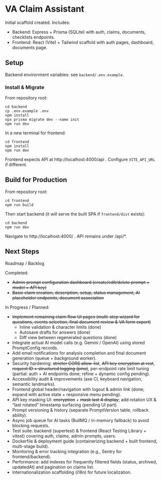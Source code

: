 # VA Claim Assistant

Initial scaffold created. Includes:
- Backend: Express + Prisma (SQLite) with auth, claims, documents, checklists endpoints.
- Frontend: React (Vite) + Tailwind scaffold with auth pages, dashboard, documents page.

## Setup

Backend environment variables: see `backend/.env.example`.

### Install & Migrate

From repository root:

```
cd backend
cp .env.example .env
npm install
npx prisma migrate dev --name init
npm run dev
```

In a new terminal for frontend:
```
cd frontend
npm install
npm run dev
```

Frontend expects API at http://localhost:4000/api . Configure `VITE_API_URL` if different.

## Build for Production

From repository root:

```
cd frontend
npm run build
```

Then start backend (it will serve the built SPA if `frontend/dist` exists):

```
cd backend
npm run dev
```

Navigate to http://localhost:4000/ . API remains under /api/*.

## Next Steps
Roadmap / Backlog

Completed:
- ~~Admin prompt configuration dashboard (create/edit/delete prompt + model + API key)~~
- ~~Basic claim creation, description, setup, status management, AI placeholder endpoints, document association~~

In Progress / Planned:
- ~~Implement remaining claim flow UI pages (multi-step wizard for questions, events selection, final document review & VA form export)~~
	- Inline validation & character limits (done)
	- Autosave drafts for answers (done)
	- Diff view between regenerated questions (done)
- Integrate actual AI model calls (e.g. Gemini / OpenAI) using stored PromptConfig records.
- Add email notifications for analysis completion and final document generation (queue + background worker).
- Security hardening: ~~stricter CORS allow-list~~, ~~API key encryption at rest~~, ~~request ID + structured logging (pino)~~, per-endpoint rate limit tuning (partial: auth + AI endpoints done; refine + dynamic config pending).
- Accessibility audit & improvements (axe CI, keyboard navigation, semantic landmarks).
- Frontend global header/navigation with logout & admin link (done; expand with active state + responsive menu pending).
- API key masking UI: ~~encryption~~ + ~~mask last 4 display~~; add rotation UX & “last rotated” timestamp surfacing (pending UI part).
- Prompt versioning & history (separate PromptVersion table, rollback ability).
- Async job queue for AI tasks (BullMQ / in-memory fallback) to avoid blocking requests.
- Test suite: backend (supertest) & frontend (React Testing Library + vitest) covering auth, claims, admin prompts, users.
- Dockerfile & deployment guide (containerizing backend + built frontend, multi-stage build).
- Monitoring & error tracking integration (e.g., Sentry for frontend/backend).
- Performance: add indexes for frequently filtered fields (status, archived, updatedAt) and pagination on claims list.
- Internationalization scaffolding (i18n) for future localization.

